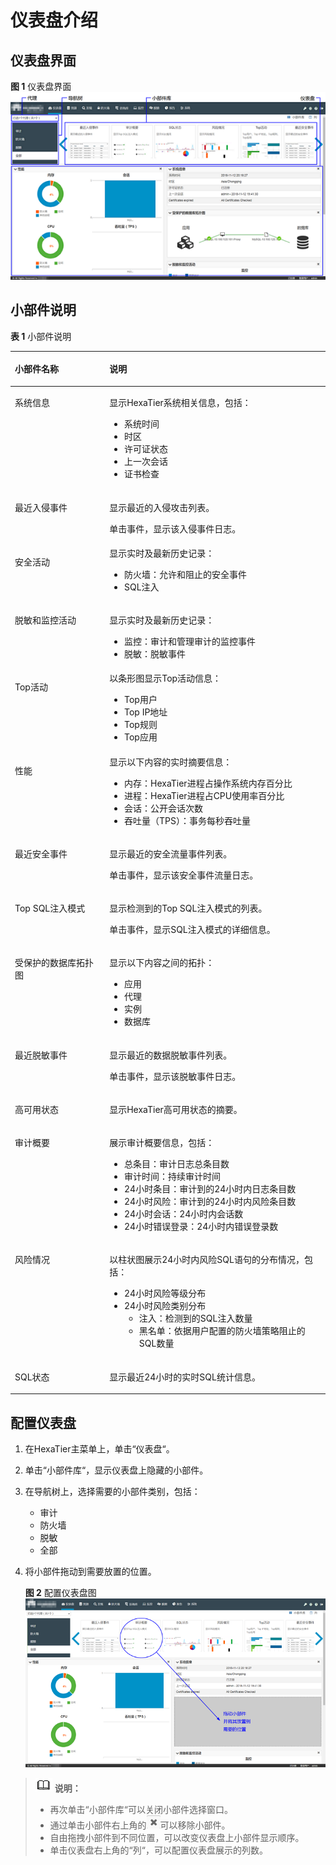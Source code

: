 # 仪表盘介绍<a name="ZH-CN_TOPIC_0111166476"></a>

## 仪表盘界面<a name="zh-cn_topic_0110574904_sfb294c93ecff488c9ca9bf16fb2a5afa"></a>

**图 1**  仪表盘界面<a name="zh-cn_topic_0110574904_fig14547152973710"></a>  
![](figures/仪表盘界面.png "仪表盘界面")

## 小部件说明<a name="zh-cn_topic_0110574904_s7ba7c5bb77ab443baf8308157d79d423"></a>

**表 1**  小部件说明

<a name="zh-cn_topic_0110574904_tba36bbcb859248edaab51db22e9269f9"></a>
<table><thead align="left"><tr id="zh-cn_topic_0110574904_r3b3a48914e4447d68160d87b95536d91"><th class="cellrowborder" valign="top" width="30%" id="mcps1.2.3.1.1"><p id="zh-cn_topic_0110574904_a3c28cf51b886496282425f8339d60bf2"><a name="zh-cn_topic_0110574904_a3c28cf51b886496282425f8339d60bf2"></a><a name="zh-cn_topic_0110574904_a3c28cf51b886496282425f8339d60bf2"></a>小部件名称</p>
</th>
<th class="cellrowborder" valign="top" width="70%" id="mcps1.2.3.1.2"><p id="zh-cn_topic_0110574904_a3deeb79bcc4f4fad99ac030f443d40f8"><a name="zh-cn_topic_0110574904_a3deeb79bcc4f4fad99ac030f443d40f8"></a><a name="zh-cn_topic_0110574904_a3deeb79bcc4f4fad99ac030f443d40f8"></a>说明</p>
</th>
</tr>
</thead>
<tbody><tr id="zh-cn_topic_0110574904_rdfa1d016abef41119da3336a927637a0"><td class="cellrowborder" valign="top" width="30%" headers="mcps1.2.3.1.1 "><p id="zh-cn_topic_0110574904_a2fe42a1a991d42c5888b6da660e56f26"><a name="zh-cn_topic_0110574904_a2fe42a1a991d42c5888b6da660e56f26"></a><a name="zh-cn_topic_0110574904_a2fe42a1a991d42c5888b6da660e56f26"></a>系统信息</p>
</td>
<td class="cellrowborder" valign="top" width="70%" headers="mcps1.2.3.1.2 "><p id="zh-cn_topic_0110574904_a8fd8ae92f84c41d6a39cf2c0f0361bd0"><a name="zh-cn_topic_0110574904_a8fd8ae92f84c41d6a39cf2c0f0361bd0"></a><a name="zh-cn_topic_0110574904_a8fd8ae92f84c41d6a39cf2c0f0361bd0"></a>显示HexaTier系统相关信息，包括：</p>
<a name="zh-cn_topic_0110574904_u0c775188d6b54c54af789977e197ff4f"></a><a name="zh-cn_topic_0110574904_u0c775188d6b54c54af789977e197ff4f"></a><ul id="zh-cn_topic_0110574904_u0c775188d6b54c54af789977e197ff4f"><li>系统时间</li><li>时区</li><li>许可证状态</li><li>上一次会话</li><li>证书检查</li></ul>
</td>
</tr>
<tr id="zh-cn_topic_0110574904_r7f0d968684c94816a171e421b4b7c83f"><td class="cellrowborder" valign="top" width="30%" headers="mcps1.2.3.1.1 "><p id="zh-cn_topic_0110574904_aef9cb098a2464e129e41debcb8ceb6ad"><a name="zh-cn_topic_0110574904_aef9cb098a2464e129e41debcb8ceb6ad"></a><a name="zh-cn_topic_0110574904_aef9cb098a2464e129e41debcb8ceb6ad"></a>最近入侵事件</p>
</td>
<td class="cellrowborder" valign="top" width="70%" headers="mcps1.2.3.1.2 "><p id="zh-cn_topic_0110574904_a2b8872755baa426196f49ff2968b2341"><a name="zh-cn_topic_0110574904_a2b8872755baa426196f49ff2968b2341"></a><a name="zh-cn_topic_0110574904_a2b8872755baa426196f49ff2968b2341"></a>显示最近的入侵攻击列表。</p>
<p id="zh-cn_topic_0110574904_zh-cn_topic_0076429804_p45632411286"><a name="zh-cn_topic_0110574904_zh-cn_topic_0076429804_p45632411286"></a><a name="zh-cn_topic_0110574904_zh-cn_topic_0076429804_p45632411286"></a>单击事件，显示该入侵事件日志。</p>
</td>
</tr>
<tr id="zh-cn_topic_0110574904_r3e06e8de545b4664abe429bd25e61f2c"><td class="cellrowborder" valign="top" width="30%" headers="mcps1.2.3.1.1 "><p id="zh-cn_topic_0110574904_a441014715e244a308f3018a3ed091dd8"><a name="zh-cn_topic_0110574904_a441014715e244a308f3018a3ed091dd8"></a><a name="zh-cn_topic_0110574904_a441014715e244a308f3018a3ed091dd8"></a>安全活动</p>
</td>
<td class="cellrowborder" valign="top" width="70%" headers="mcps1.2.3.1.2 "><div class="p" id="zh-cn_topic_0110574904_a1702b8109ff846878f1af184cc434cbf"><a name="zh-cn_topic_0110574904_a1702b8109ff846878f1af184cc434cbf"></a><a name="zh-cn_topic_0110574904_a1702b8109ff846878f1af184cc434cbf"></a>显示实时及最新历史记录：<a name="zh-cn_topic_0110574904_u1b7b4d2332884549b68efcb0606e050b"></a><a name="zh-cn_topic_0110574904_u1b7b4d2332884549b68efcb0606e050b"></a><ul id="zh-cn_topic_0110574904_u1b7b4d2332884549b68efcb0606e050b"><li>防火墙：允许和阻止的安全事件</li><li>SQL注入</li></ul>
</div>
</td>
</tr>
<tr id="zh-cn_topic_0110574904_row128401546192818"><td class="cellrowborder" valign="top" width="30%" headers="mcps1.2.3.1.1 "><p id="zh-cn_topic_0110574904_p20840446182818"><a name="zh-cn_topic_0110574904_p20840446182818"></a><a name="zh-cn_topic_0110574904_p20840446182818"></a>脱敏和监控活动</p>
</td>
<td class="cellrowborder" valign="top" width="70%" headers="mcps1.2.3.1.2 "><p id="zh-cn_topic_0110574904_p17840164616287"><a name="zh-cn_topic_0110574904_p17840164616287"></a><a name="zh-cn_topic_0110574904_p17840164616287"></a>显示实时及最新历史记录：</p>
<a name="zh-cn_topic_0110574904_ul349615583289"></a><a name="zh-cn_topic_0110574904_ul349615583289"></a><ul id="zh-cn_topic_0110574904_ul349615583289"><li>监控：审计和管理审计的监控事件</li><li>脱敏：脱敏事件</li></ul>
</td>
</tr>
<tr id="zh-cn_topic_0110574904_r7e812c55042444978ce57eab3dc0d63b"><td class="cellrowborder" valign="top" width="30%" headers="mcps1.2.3.1.1 "><p id="zh-cn_topic_0110574904_adb560afabf73426198c2230c6cfc923b"><a name="zh-cn_topic_0110574904_adb560afabf73426198c2230c6cfc923b"></a><a name="zh-cn_topic_0110574904_adb560afabf73426198c2230c6cfc923b"></a>Top活动</p>
</td>
<td class="cellrowborder" valign="top" width="70%" headers="mcps1.2.3.1.2 "><div class="p" id="zh-cn_topic_0110574904_a30318ccd3c454bf7bd47d327b0e820be"><a name="zh-cn_topic_0110574904_a30318ccd3c454bf7bd47d327b0e820be"></a><a name="zh-cn_topic_0110574904_a30318ccd3c454bf7bd47d327b0e820be"></a>以条形图显示Top活动信息：<a name="zh-cn_topic_0110574904_ud0c3845887f04909b38c3ef539094b0e"></a><a name="zh-cn_topic_0110574904_ud0c3845887f04909b38c3ef539094b0e"></a><ul id="zh-cn_topic_0110574904_ud0c3845887f04909b38c3ef539094b0e"><li>Top用户</li><li>Top IP地址</li><li>Top规则</li><li>Top应用</li></ul>
</div>
</td>
</tr>
<tr id="zh-cn_topic_0110574904_rc850b81251e240f9b16f40704abc2fb7"><td class="cellrowborder" valign="top" width="30%" headers="mcps1.2.3.1.1 "><p id="zh-cn_topic_0110574904_zh-cn_topic_0076429804_p145214594294"><a name="zh-cn_topic_0110574904_zh-cn_topic_0076429804_p145214594294"></a><a name="zh-cn_topic_0110574904_zh-cn_topic_0076429804_p145214594294"></a>性能</p>
</td>
<td class="cellrowborder" valign="top" width="70%" headers="mcps1.2.3.1.2 "><div class="p" id="zh-cn_topic_0110574904_ae42f297f93ae4e3f879b444cea9795a6"><a name="zh-cn_topic_0110574904_ae42f297f93ae4e3f879b444cea9795a6"></a><a name="zh-cn_topic_0110574904_ae42f297f93ae4e3f879b444cea9795a6"></a>显示以下内容的实时摘要信息：<a name="zh-cn_topic_0110574904_ua16d600badcd4fb6a5ccd4b96ca9268d"></a><a name="zh-cn_topic_0110574904_ua16d600badcd4fb6a5ccd4b96ca9268d"></a><ul id="zh-cn_topic_0110574904_ua16d600badcd4fb6a5ccd4b96ca9268d"><li>内存：HexaTier进程占操作系统内存百分比</li><li>进程：HexaTier进程占CPU使用率百分比</li><li>会话：公开会话次数</li><li>吞吐量（TPS）：事务每秒吞吐量</li></ul>
</div>
</td>
</tr>
<tr id="zh-cn_topic_0110574904_r17219a1a35224b0daaa7d5619b50a87f"><td class="cellrowborder" valign="top" width="30%" headers="mcps1.2.3.1.1 "><p id="zh-cn_topic_0110574904_afe294548126a46ad9d4f4c0256021daf"><a name="zh-cn_topic_0110574904_afe294548126a46ad9d4f4c0256021daf"></a><a name="zh-cn_topic_0110574904_afe294548126a46ad9d4f4c0256021daf"></a>最近安全事件</p>
</td>
<td class="cellrowborder" valign="top" width="70%" headers="mcps1.2.3.1.2 "><p id="zh-cn_topic_0110574904_a10e261a291d64894b9f7324b4e21250d"><a name="zh-cn_topic_0110574904_a10e261a291d64894b9f7324b4e21250d"></a><a name="zh-cn_topic_0110574904_a10e261a291d64894b9f7324b4e21250d"></a>显示最近的安全流量事件列表。</p>
<p id="zh-cn_topic_0110574904_ab178e2d6315840dca8ef0070611abeef"><a name="zh-cn_topic_0110574904_ab178e2d6315840dca8ef0070611abeef"></a><a name="zh-cn_topic_0110574904_ab178e2d6315840dca8ef0070611abeef"></a>单击事件，显示该安全事件流量日志。</p>
</td>
</tr>
<tr id="zh-cn_topic_0110574904_rcd225c4c14084afb9d43ee13b665c6cc"><td class="cellrowborder" valign="top" width="30%" headers="mcps1.2.3.1.1 "><p id="zh-cn_topic_0110574904_a11e02894e0744cf48d03d81dd185b7bf"><a name="zh-cn_topic_0110574904_a11e02894e0744cf48d03d81dd185b7bf"></a><a name="zh-cn_topic_0110574904_a11e02894e0744cf48d03d81dd185b7bf"></a>Top SQL注入模式</p>
</td>
<td class="cellrowborder" valign="top" width="70%" headers="mcps1.2.3.1.2 "><p id="zh-cn_topic_0110574904_a17b84a433bc945bd81a0889663c1e7f5"><a name="zh-cn_topic_0110574904_a17b84a433bc945bd81a0889663c1e7f5"></a><a name="zh-cn_topic_0110574904_a17b84a433bc945bd81a0889663c1e7f5"></a>显示检测到的Top SQL注入模式的列表。</p>
<p id="zh-cn_topic_0110574904_a5657ebf2cde34baabbedb9d4be583e5c"><a name="zh-cn_topic_0110574904_a5657ebf2cde34baabbedb9d4be583e5c"></a><a name="zh-cn_topic_0110574904_a5657ebf2cde34baabbedb9d4be583e5c"></a>单击事件，显示SQL注入模式的详细信息。</p>
</td>
</tr>
<tr id="zh-cn_topic_0110574904_rd10d412cb8cd4885bb388f05884aa158"><td class="cellrowborder" valign="top" width="30%" headers="mcps1.2.3.1.1 "><p id="zh-cn_topic_0110574904_ae165c21739ae44b0adf321702cd32e32"><a name="zh-cn_topic_0110574904_ae165c21739ae44b0adf321702cd32e32"></a><a name="zh-cn_topic_0110574904_ae165c21739ae44b0adf321702cd32e32"></a>受保护的数据库拓扑图</p>
</td>
<td class="cellrowborder" valign="top" width="70%" headers="mcps1.2.3.1.2 "><p id="zh-cn_topic_0110574904_a4775a3d1fb5c4bfe86b763b2992b4f18"><a name="zh-cn_topic_0110574904_a4775a3d1fb5c4bfe86b763b2992b4f18"></a><a name="zh-cn_topic_0110574904_a4775a3d1fb5c4bfe86b763b2992b4f18"></a>显示以下内容之间的拓扑：</p>
<a name="zh-cn_topic_0110574904_u96c7146f704d42c289fe4ac59bd73560"></a><a name="zh-cn_topic_0110574904_u96c7146f704d42c289fe4ac59bd73560"></a><ul id="zh-cn_topic_0110574904_u96c7146f704d42c289fe4ac59bd73560"><li>应用</li><li>代理</li><li>实例</li><li>数据库</li></ul>
</td>
</tr>
<tr id="zh-cn_topic_0110574904_r5d0fb26222364c0c857f2e5905c5a870"><td class="cellrowborder" valign="top" width="30%" headers="mcps1.2.3.1.1 "><p id="zh-cn_topic_0110574904_a2d044e59e4eb45a597800b0e4ec49ec6"><a name="zh-cn_topic_0110574904_a2d044e59e4eb45a597800b0e4ec49ec6"></a><a name="zh-cn_topic_0110574904_a2d044e59e4eb45a597800b0e4ec49ec6"></a>最近脱敏事件</p>
</td>
<td class="cellrowborder" valign="top" width="70%" headers="mcps1.2.3.1.2 "><p id="zh-cn_topic_0110574904_a117fc5153a564ebca3e4f2f42d04b5d9"><a name="zh-cn_topic_0110574904_a117fc5153a564ebca3e4f2f42d04b5d9"></a><a name="zh-cn_topic_0110574904_a117fc5153a564ebca3e4f2f42d04b5d9"></a>显示最近的数据脱敏事件列表。</p>
<p id="zh-cn_topic_0110574904_a994ff0594ef04a04b8d31f68365b7b25"><a name="zh-cn_topic_0110574904_a994ff0594ef04a04b8d31f68365b7b25"></a><a name="zh-cn_topic_0110574904_a994ff0594ef04a04b8d31f68365b7b25"></a>单击事件，显示该脱敏事件日志。</p>
</td>
</tr>
<tr id="zh-cn_topic_0110574904_r4e0835f6f0eb4778b20d788a294a5a9e"><td class="cellrowborder" valign="top" width="30%" headers="mcps1.2.3.1.1 "><p id="zh-cn_topic_0110574904_a5d05497dbb8c402fb4176b16f2069605"><a name="zh-cn_topic_0110574904_a5d05497dbb8c402fb4176b16f2069605"></a><a name="zh-cn_topic_0110574904_a5d05497dbb8c402fb4176b16f2069605"></a>高可用状态</p>
</td>
<td class="cellrowborder" valign="top" width="70%" headers="mcps1.2.3.1.2 "><p id="zh-cn_topic_0110574904_a0c772a815447401fb8983438d90dab12"><a name="zh-cn_topic_0110574904_a0c772a815447401fb8983438d90dab12"></a><a name="zh-cn_topic_0110574904_a0c772a815447401fb8983438d90dab12"></a>显示HexaTier高可用状态的摘要。</p>
</td>
</tr>
<tr id="zh-cn_topic_0110574904_row17842183151111"><td class="cellrowborder" valign="top" width="30%" headers="mcps1.2.3.1.1 "><p id="zh-cn_topic_0110574904_p584253101112"><a name="zh-cn_topic_0110574904_p584253101112"></a><a name="zh-cn_topic_0110574904_p584253101112"></a>审计概要</p>
</td>
<td class="cellrowborder" valign="top" width="70%" headers="mcps1.2.3.1.2 "><p id="zh-cn_topic_0110574904_p1184263111118"><a name="zh-cn_topic_0110574904_p1184263111118"></a><a name="zh-cn_topic_0110574904_p1184263111118"></a>展示审计概要信息，包括：</p>
<a name="zh-cn_topic_0110574904_ul880611419486"></a><a name="zh-cn_topic_0110574904_ul880611419486"></a><ul id="zh-cn_topic_0110574904_ul880611419486"><li>总条目：审计日志总条目数</li><li>审计时间：持续审计时间</li><li>24小时条目：审计到的24小时内日志条目数</li><li>24小时风险：审计到的24小时内风险条目数</li><li>24小时会话：24小时内会话数</li><li>24小时错误登录：24小时内错误登录数</li></ul>
</td>
</tr>
<tr id="zh-cn_topic_0110574904_row14141132151113"><td class="cellrowborder" valign="top" width="30%" headers="mcps1.2.3.1.1 "><p id="zh-cn_topic_0110574904_p1614143218119"><a name="zh-cn_topic_0110574904_p1614143218119"></a><a name="zh-cn_topic_0110574904_p1614143218119"></a>风险情况</p>
</td>
<td class="cellrowborder" valign="top" width="70%" headers="mcps1.2.3.1.2 "><p id="zh-cn_topic_0110574904_p2146327116"><a name="zh-cn_topic_0110574904_p2146327116"></a><a name="zh-cn_topic_0110574904_p2146327116"></a>以柱状图展示24小时内风险SQL语句的分布情况，包括：</p>
<a name="zh-cn_topic_0110574904_ul1125911268505"></a><a name="zh-cn_topic_0110574904_ul1125911268505"></a><ul id="zh-cn_topic_0110574904_ul1125911268505"><li>24小时风险等级分布</li><li>24小时风险类别分布<a name="zh-cn_topic_0110574904_ul117002914519"></a><a name="zh-cn_topic_0110574904_ul117002914519"></a><ul id="zh-cn_topic_0110574904_ul117002914519"><li>注入：检测到的SQL注入数量</li><li>黑名单：依据用户配置的防火墙策略阻止的SQL数量</li></ul>
</li></ul>
</td>
</tr>
<tr id="zh-cn_topic_0110574904_row1824816325119"><td class="cellrowborder" valign="top" width="30%" headers="mcps1.2.3.1.1 "><p id="zh-cn_topic_0110574904_p7248832131116"><a name="zh-cn_topic_0110574904_p7248832131116"></a><a name="zh-cn_topic_0110574904_p7248832131116"></a>SQL状态</p>
</td>
<td class="cellrowborder" valign="top" width="70%" headers="mcps1.2.3.1.2 "><p id="zh-cn_topic_0110574904_p15248132111111"><a name="zh-cn_topic_0110574904_p15248132111111"></a><a name="zh-cn_topic_0110574904_p15248132111111"></a>显示最近24小时的实时SQL统计信息。</p>
</td>
</tr>
</tbody>
</table>

## 配置仪表盘<a name="zh-cn_topic_0110574904_section4310112219319"></a>

1.  在HexaTier主菜单上，单击“仪表盘“。
2.  单击“小部件库“，显示仪表盘上隐藏的小部件。
3.  在导航树上，选择需要的小部件类别，包括：
    -   审计
    -   防火墙
    -   脱敏
    -   全部

4.  将小部件拖动到需要放置的位置。

    **图 2**  配置仪表盘图<a name="zh-cn_topic_0110574904_fig18228135115374"></a>  
    ![](figures/配置仪表盘图.png "配置仪表盘图")


>![](public_sys-resources/icon-note.gif) **说明：**   
>-   再次单击“小部件库“可以关闭小部件选择窗口。  
>-   通过单击小部件右上角的![](figures/删除.png)可以移除小部件。  
>-   自由拖拽小部件到不同位置，可以改变仪表盘上小部件显示顺序。  
>-   单击仪表盘右上角的“列“，可以配置仪表盘展示的列数。  

